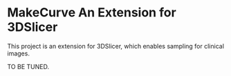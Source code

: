 # MakeCurve An Extension for 3DSlicer
This project is an extension for 3DSlicer, which enables sampling for clinical images.

TO BE TUNED.
